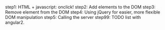 step1: HTML + javascript: onclick!
step2: Add elements to the DOM
step3: Remove element from the DOM
step4: Using jQuery for easier, more flexible DOM manipulation
step5: Calling the server
step99: TODO list with angular2.
